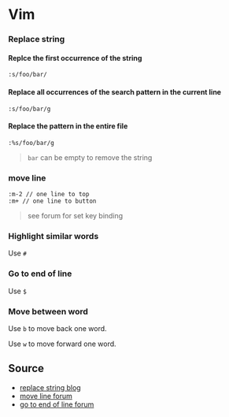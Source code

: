 # Vim

### Replace string

#### Replce the first occurrence of the string

```
:s/foo/bar/
```

#### Replace all occurrences of the search pattern in the current line

```
:s/foo/bar/g
```

#### Replace the pattern in the entire file

```
:%s/foo/bar/g
```

> `bar` can be empty to remove the string

### move line

```
:m-2 // one line to top
:m+ // one line to button
```

> see forum for set key binding

### Highlight similar words

Use `#`

### Go to end of line

Use `$`

### Move between word

Use `b` to move back one word.

Use `w` to move forward one word.

## Source

- [replace string blog](https://linuxize.com/post/vim-find-replace/#:~:text=quick%20and%20easy.-,Basic%20Find%20and%20Replace,press%20the%20'Esc'%20key.)
- [move line forum](https://vi.stackexchange.com/questions/2674/how-can-i-easily-move-a-line?newreg=56ad4fbfe6e24117b82d3b38c0b1a3de)
- [go to end of line forum](https://stackoverflow.com/a/105734/18004491)
